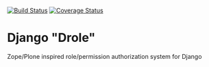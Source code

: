 [![Build Status](https://travis-ci.org/iivvoo/django_drole.png?branch=master)](https://travis-ci.org/iivvoo/django_drole)
[![Coverage Status](https://coveralls.io/repos/iivvoo/django_drole/badge.png)](https://coveralls.io/r/iivvoo/django_drole)

Django "Drole"
==============

Zope/Plone inspired role/permission authorization system for Django


